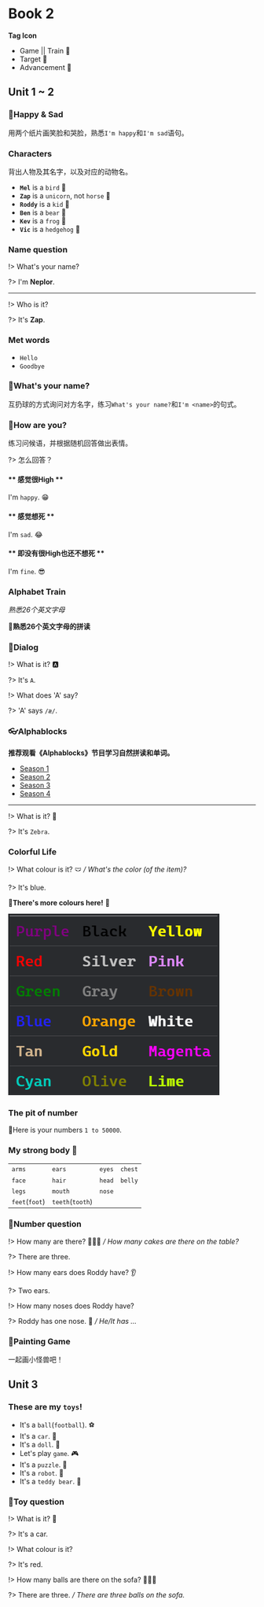 Book 2
===

**Tag Icon**

- Game || Train 🧶
- Target 🚩
- Advancement 🚀

## Unit 1 ~ 2

### 🧶Happy & Sad

用两个纸片画笑脸和哭脸，熟悉`I'm happy`和`I'm sad`语句。

### Characters

背出人物及其名字，以及对应的动物名。

- **`Mel`** is a `bird` 🦉
- **`Zap`** is a `unicorn`, not `horse` 🦄
- **`Roddy`** is a `kid` 👦
- **`Ben`** is a `bear` 🐻
- **`Kev`** is a `frog` 🐸
- **`Vic`** is a `hedgehog` 🦔

### Name question

!> What's your name?

?> I'm **Neplor**.

---

!> Who is it?

?> It's **Zap**.

### Met words

- `Hello`
- `Goodbye`

### 🧶What's your name?

互扔球的方式询问对方名字，练习`What's your name?`和`I'm <name>`的句式。

### 🧶How are you?

练习问候语，并根据随机回答做出表情。

?> 怎么回答？

<!-- tabs:start -->

#### ** 感觉很High **

I'm `happy`. 😁

#### ** 感觉想死 **

I'm `sad`. 😂

#### ** 即没有很High也还不想死 **

I'm `fine`. 😎

<!-- tabs:end -->

### Alphabet Train

_熟悉26个英文字母_

🚩**熟悉26个英文字母的拼读**

### 🧶Dialog

!> What is it? 🅰

?> It's `A`.

!> What does 'A' say?

?> 'A' says `/æ/`.

### 👓Alphablocks

**推荐观看《Alphablocks》节目学习自然拼读和单词。**

- [Season 1](https://www.bilibili.com/video/av21345291)
- [Season 2](https://www.bilibili.com/video/av21799282)
- [Season 3](https://www.bilibili.com/video/av27920570)
- [Season 4](https://www.bilibili.com/video/av27921037)

---

!> What is it? 🦓

?> It's `Zebra`.

### Colorful Life

!> What colour is it? 🩲 _/ What's the color (of the item)?_

?> It's blue.

🧶**There's more colours here!** 🌈

![colours](colours.png)

### The pit of number

🚀Here is your numbers `1 to 50000`.

### My strong body 💪

|||||
|---|---|---|---|
|`arms`|`ears`|`eyes`|`chest`|
|`face`|`hair`|`head`|`belly`|
|`legs`|`mouth`|`nose`||
|`feet`(`foot`)|`teeth`(`tooth`)|||

### 🧶Number question

!> How many are there? 🧁🧁🧁 _/ How many cakes are there on the table?_

?> There are three.

!> How many ears does Roddy have? 👂

?> Two ears.

!> How many noses does Roddy have?

?> Roddy has one nose. 👃 _/ He/It has ..._

### 🧶Painting Game

一起画小怪兽吧！

## Unit 3

### These are my `toys`!

- It's a `ball`(`football`). ⚽
- It's a `car`. 🚗
- It's a `doll`. 🎎
- Let's play `game`. 🎮
- It's a `puzzle`. 🧩
- It's a `robot`. 🤖
- It's a `teddy bear`. 🧸

### 🧶Toy question

!> What is it? 🚗

?> It's a car.

!> What colour is it?

?> It's red.

!> How many balls are there on the sofa?  🏐🏐🏐

?> There are three. _/ There are three balls on the sofa._
